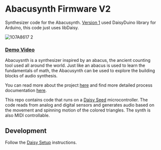 # Abacusynth Firmware V2

Synthesizer code for the Abacusynth. [Version 1](https://github.com/ejarzo/Abacusynth-Firmware) used DaisyDuino library for Arduino, this code just uses libDaisy.

![1O7A8617 2](https://user-images.githubusercontent.com/9386882/168907830-4d59f463-a877-408f-b606-7ba3c6b1a394.jpeg)

### [Demo Video](https://www.youtube.com/watch?v=1lWUlo18B14)

Abacuysnth is a synthesizer inspired by an abacus, the ancient counting tool used all around the world. Just like an abacus is used to learn the fundamentals of math, the Abacusynth can be used to explore the building blocks of audio synthesis.

You can read more about the project [here](https://eliasjarzombek.com/abacusynth-hardware/) and find more detailed process documentation [here](https://itp.eliasjarzombek.com/tags/thesis).

This repo contains code that runs on a [Daisy Seed](https://www.electro-smith.com/daisy/daisy) microcontroller. The code reads from analog and digital sensors and generates audio based on the movement and spinning motion of the colored triangles. The synth is also MIDI controllable.

## Development

Follow the [Daisy Setup](https://github.com/electro-smith/DaisyWiki/wiki/1.-Setting-Up-Your-Development-Environment#1-Install-the-Toolchain) instructions.
